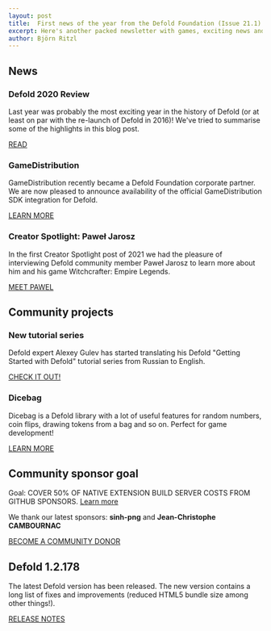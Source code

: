 ```yaml
---
layout: post
title:  First news of the year from the Defold Foundation (Issue 21.1)
excerpt: Here's another packed newsletter with games, exciting news and the latest release notes.
author: Björn Ritzl
---
```


## News

### Defold 2020 Review
Last year was probably the most exciting year in the history of Defold (or at least on par with the re-launch of Defold in 2016)! We've tried to summarise some of the highlights in this blog post.

[READ](https://defold.com/2021/01/04/Defold-in-2020-A-Year-in-Review)


### GameDistribution
GameDistribution recently became a Defold Foundation corporate partner. We are now pleased to announce availability of the official GameDistribution SDK integration for Defold.

[LEARN MORE](https://forum.defold.com/t/gamedistribution-sdk-integration-for-defold-is-now-available/67224)


### Creator Spotlight: Paweł Jarosz
In the first Creator Spotlight post of 2021 we had the pleasure of interviewing Defold community member Paweł Jarosz to learn more about him and his game Witchcrafter: Empire Legends.

[MEET PAWEL](https://defold.com/2021/01/06/Creator-spotlight-Pawel-Jarosz)


## Community projects

### New tutorial series
Defold expert Alexey Gulev has started translating his Defold "Getting Started with Defold" tutorial series from Russian to English.

[CHECK IT OUT!](https://agulev.com/en/defold-s-chego-nachat-lua)


### Dicebag
Dicebag is a Defold library with a lot of useful features for random numbers, coin flips, drawing tokens from a bag and so on. Perfect for game development!

[LEARN MORE](https://defold.com/assets/dicebag)


## Community sponsor goal
Goal: COVER 50% OF NATIVE EXTENSION BUILD SERVER COSTS FROM GITHUB SPONSORS. [Learn more](https://github.com/sponsors/defold)

We thank our latest sponsors: **sinh-png** and **Jean-Christophe CAMBOURNAC**

[BECOME A COMMUNITY DONOR](https://github.com/sponsors/defold)


## Defold 1.2.178
The latest Defold version has been released. The new version contains a long list of fixes and improvements (reduced HTML5 bundle size among other things!).

[RELEASE NOTES](https://forum.defold.com/t/defold-1-2-178-has-been-released)
